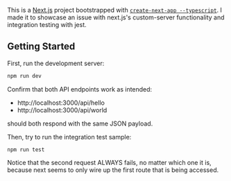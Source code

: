This is a [Next.js](https://nextjs.org/) project bootstrapped with [`create-next-app --typescript`](https://github.com/vercel/next.js/tree/canary/packages/create-next-app). I made it to showcase an issue with next.js's custom-server functionality and integration testing with jest.

## Getting Started

First, run the development server:

```bash
npm run dev
```

Confirm that both API endpoints work as intended:

- http://localhost:3000/api/hello
- http://localhost:3000/api/world

should both respond with the same JSON payload.

Then, try to run the integration test sample:

```
npm run test
```

Notice that the second request ALWAYS fails, no matter which one it is, because next seems to only wire up the first route that is being accessed.
